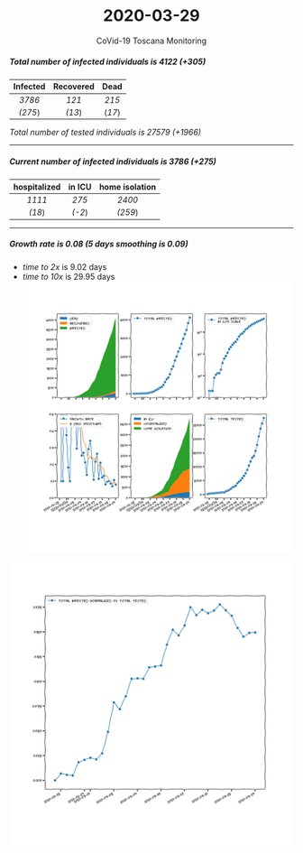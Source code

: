 <div align='center'>

# 2020-03-29
CoVid-19 Toscana Monitoring
</div>

##### Total number of infected individuals is 4122 (+305)
Infected | Recovered | Dead
:---: | :---: | :---:
*3786* | *121* | *215*
*(275*) | *(13*) | (*17*)

*Total number of tested individuals is 27579 (+1966)*
***
##### Current number of infected individuals is 3786 (+275)
hospitalized | in ICU | home isolation
:---: | :---: | :---:
*1111* |*275* |*2400*
*(18*) |*(-2*) |*(259*)
***
##### Growth rate is 0.08 (5 days smoothing is 0.09)
- *time to 2x* is 9.02 days
- *time to 10x* is 29.95 days
![stats][stats]

![infected_normalized][infected_normalized]

[stats]: stats_Toscana.png
[infected_normalized]: infected_normalized_Toscana.png
